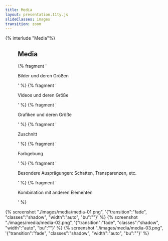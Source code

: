 ```yaml
---
title: Media
layout: presentation.11ty.js
slideClasses: images
transition: zoom
---
```


{% interlude "Media"%}

<section class="simple">
  <figure>
    <div>
    <h1>Media</h1>
    {% fragment '<p class="list">Bilder und deren Größen</p>' %}
    {% fragment '<p class="list">Videos und deren Größe</p>' %}
    {% fragment '<p class="list">Grafiken und deren Größe</p>' %}
    {% fragment '<p class="list">Zuschnitt</p>' %}
    {% fragment '<p class="list">Farbgebung</p>' %}
    {% fragment '<p class="list">Besondere Ausprägungen: Schatten, Transparenzen, etc.</p>' %}
    {% fragment '<p class="list">Kombination mit anderen Elementen</p>' %}
    </div>
  </figure>
</section>

{% screenshot "./images/media/media-01.png", '{"transition":"fade", "classes":"shadow", "width":"auto", "bu":""}' %}
{% screenshot "./images/media/media-02.png", '{"transition":"fade", "classes":"shadow", "width":"auto", "bu":""}' %}
{% screenshot "./images/media/media-03.png", '{"transition":"fade", "classes":"shadow", "width":"auto", "bu":""}' %}



